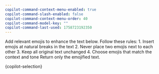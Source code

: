 ```yaml
---
copilot-command-context-menu-enabled: true
copilot-command-slash-enabled: false
copilot-command-context-menu-order: 40
copilot-command-model-key: ""
copilot-command-last-used: 1758723192350
---
```

<instruction>Add relevant emojis to enhance the text below. Follow these rules:
    1. Insert emojis at natural breaks in the text
    2. Never place two emojis next to each other
    3. Keep all original text unchanged
    4. Choose emojis that match the context and tone
    Return only the emojified text.</instruction>

<text>{copilot-selection}</text>